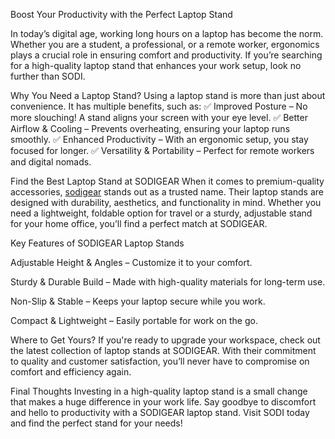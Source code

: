 Boost Your Productivity with the Perfect Laptop Stand

In today’s digital age, working long hours on a laptop has become the norm. Whether you are a student, a professional, or a remote worker, ergonomics plays a crucial role in ensuring comfort and productivity. If you’re searching for a high-quality laptop stand that enhances your work setup, look no further than SODI.

Why You Need a Laptop Stand?
Using a laptop stand is more than just about convenience. It has multiple benefits, such as:
✅ Improved Posture – No more slouching! A stand aligns your screen with your eye level.
✅ Better Airflow & Cooling – Prevents overheating, ensuring your laptop runs smoothly.
✅ Enhanced Productivity – With an ergonomic setup, you stay focused for longer.
✅ Versatility & Portability – Perfect for remote workers and digital nomads.

Find the Best Laptop Stand at SODIGEAR
When it comes to premium-quality accessories, <a href="https://sodigear.com/">sodigear</a> stands out as a trusted name. Their laptop stands are designed with durability, aesthetics, and functionality in mind. Whether you need a lightweight, foldable option for travel or a sturdy, adjustable stand for your home office, you’ll find a perfect match at SODIGEAR.

Key Features of SODIGEAR Laptop Stands

Adjustable Height & Angles – Customize it to your comfort.

Sturdy & Durable Build – Made with high-quality materials for long-term use.

Non-Slip & Stable – Keeps your laptop secure while you work.

Compact & Lightweight – Easily portable for work on the go.

Where to Get Yours?
If you're ready to upgrade your workspace, check out the latest collection of laptop stands at SODIGEAR. With their commitment to quality and customer satisfaction, you’ll never have to compromise on comfort and efficiency again.

Final Thoughts
Investing in a high-quality laptop stand is a small change that makes a huge difference in your work life. Say goodbye to discomfort and hello to productivity with a SODIGEAR laptop stand. Visit SODI today and find the perfect stand for your needs!

